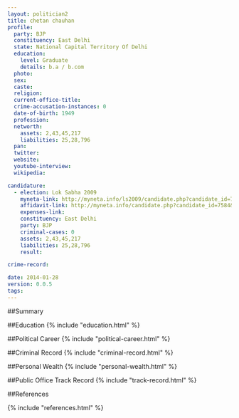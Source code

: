 ```yaml
---
layout: politician2
title: chetan chauhan
profile: 
  party: BJP
  constituency: East Delhi
  state: National Capital Territory Of Delhi
  education: 
    level: Graduate
    details: b.a / b.com
  photo: 
  sex: 
  caste: 
  religion: 
  current-office-title: 
  crime-accusation-instances: 0
  date-of-birth: 1949
  profession: 
  networth: 
    assets: 2,43,45,217
    liabilities: 25,28,796
  pan: 
  twitter: 
  website: 
  youtube-interview: 
  wikipedia: 

candidature: 
  - election: Lok Sabha 2009
    myneta-link: http://myneta.info/ls2009/candidate.php?candidate_id=7584
    affidavit-link: http://myneta.info/candidate.php?candidate_id=7584&scan=original
    expenses-link: 
    constituency: East Delhi 
    party: BJP
    criminal-cases: 0
    assets: 2,43,45,217
    liabilities: 25,28,796
    result:  

crime-record: 

date: 2014-01-28
version: 0.0.5
tags: 
---
```

##Summary


##Education
{% include "education.html" %}


##Political Career
{% include "political-career.html" %}


##Criminal Record
{% include "criminal-record.html" %}


##Personal Wealth
{% include "personal-wealth.html" %}


##Public Office Track Record
{% include "track-record.html" %}


##References


{% include "references.html" %}